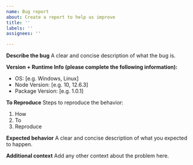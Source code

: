```yaml
---
name: Bug report
about: Create a report to help us improve
title: ''
labels: ''
assignees: ''

---
```


**Describe the bug**
A clear and concise description of what the bug is.

**Version + Runtime Info (please complete the following information):**
 - OS: [e.g. Windows, Linux]
 - Node Version: [e.g. 10, 12.6.3]
 - Package Version: [e.g. 1.0.1]

**To Reproduce**
Steps to reproduce the behavior:
1. How
2. To
3. Reproduce

**Expected behavior**
A clear and concise description of what you expected to happen.

**Additional context**
Add any other context about the problem here.

